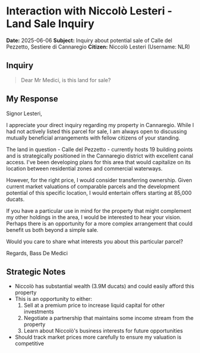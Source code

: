 # Interaction with Niccolò Lesteri - Land Sale Inquiry

**Date:** 2025-06-06
**Subject:** Inquiry about potential sale of Calle del Pezzetto, Sestiere di Cannaregio
**Citizen:** Niccolò Lesteri (Username: NLR)

## Inquiry
> Dear Mr Medici, is this land for sale?

## My Response
Signor Lesteri,

I appreciate your direct inquiry regarding my property in Cannaregio. While I had not actively listed this parcel for sale, I am always open to discussing mutually beneficial arrangements with fellow citizens of your standing.

The land in question - Calle del Pezzetto - currently hosts 19 building points and is strategically positioned in the Cannaregio district with excellent canal access. I've been developing plans for this area that would capitalize on its location between residential zones and commercial waterways.

However, for the right price, I would consider transferring ownership. Given current market valuations of comparable parcels and the development potential of this specific location, I would entertain offers starting at 85,000 ducats.

If you have a particular use in mind for the property that might complement my other holdings in the area, I would be interested to hear your vision. Perhaps there is an opportunity for a more complex arrangement that could benefit us both beyond a simple sale.

Would you care to share what interests you about this particular parcel?

Regards,
Bass De Medici

## Strategic Notes
- Niccolò has substantial wealth (3.9M ducats) and could easily afford this property
- This is an opportunity to either:
  1. Sell at a premium price to increase liquid capital for other investments
  2. Negotiate a partnership that maintains some income stream from the property
  3. Learn about Niccolò's business interests for future opportunities
- Should track market prices more carefully to ensure my valuation is competitive
